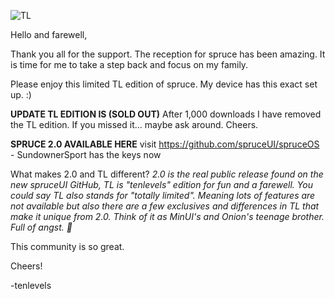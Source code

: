 ![TL](https://github.com/user-attachments/assets/04ad6988-a9d6-4712-bb61-83b35589f56a)

Hello and farewell,

Thank you all for the support. The reception for spruce has been amazing. It is time for me to take a step back and focus on my family.

Please enjoy this limited TL edition of spruce. My device has this exact set up. :)

**UPDATE TL EDITION IS (SOLD OUT)** After 1,000 downloads I have removed the TL edition. If you missed it... maybe ask around. Cheers.

**SPRUCE 2.0 AVAILABLE HERE**
visit https://github.com/spruceUI/spruceOS - SundownerSport has the keys now

What makes 2.0 and TL different?
_2.0 is the real public release found on the new spruceUI GitHub, TL is "tenlevels" edition for fun and a farewell. You could say TL also stands for "totally limited". Meaning lots of features are not available but also there are a few exclusives and differences in TL that make it unique from 2.0. Think of it as MinUI's and Onion's teenage brother.  Full of  angst.  🤣_ 

This community is so great.

Cheers!

-tenlevels
